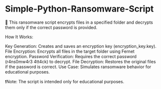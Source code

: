 # Simple-Python-Ransomware-Script

🌟 This ransomware script encrypts files in a specified folder and decrypts them only if the correct password is provided.

How It Works:

Key Generation: Creates and saves an encryption key (encryption_key.key).
File Encryption: Encrypts all files in the target folder using Fernet encryption.
Password Verification: Requires the correct password (r4ns0mw4r3 4tt4ck) to decrypt.
File Decryption: Restores the original files if the password is correct.
Use Case: Simulates ransomware behavior for educational purposes.

❗️Note: The script is intended only for educational purposes.
